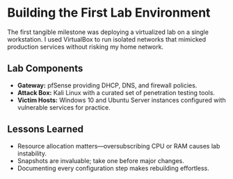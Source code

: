 # Building the First Lab Environment

The first tangible milestone was deploying a virtualized lab on a single workstation. I used VirtualBox to run isolated networks that mimicked production services without risking my home network.

## Lab Components

- **Gateway:** pfSense providing DHCP, DNS, and firewall policies.
- **Attack Box:** Kali Linux with a curated set of penetration testing tools.
- **Victim Hosts:** Windows 10 and Ubuntu Server instances configured with vulnerable services for practice.

## Lessons Learned

- Resource allocation matters—oversubscribing CPU or RAM causes lab instability.
- Snapshots are invaluable; take one before major changes.
- Documenting every configuration step makes rebuilding effortless.
